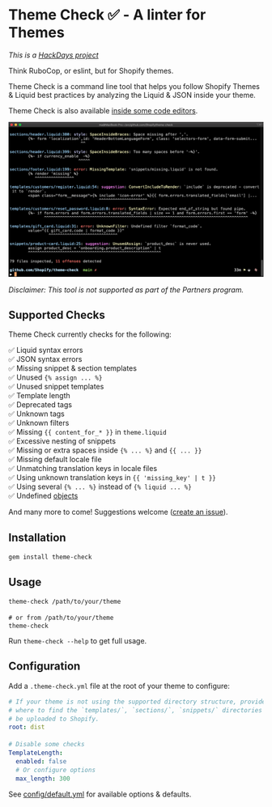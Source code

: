 # Theme Check ✅ - A linter for Themes

_This is a [HackDays project](https://hackdays.shopify.io/projects/13720)_

Think RuboCop, or eslint, but for Shopify themes.

Theme Check is a command line tool that helps you follow Shopify Themes & Liquid best practices by analyzing the Liquid & JSON inside your theme.

Theme Check is also available [inside some code editors](https://github.com/Shopify/theme-check/wiki).

![](docs/preview.png)

_Disclaimer: This tool is not supported as part of the Partners program._

## Supported Checks

Theme Check currently checks for the following:

✅ Liquid syntax errors  
✅ JSON syntax errors  
✅ Missing snippet & section templates  
✅ Unused `{% assign ... %}`  
✅ Unused snippet templates  
✅ Template length  
✅ Deprecated tags  
✅ Unknown tags  
✅ Unknown filters  
✅ Missing `{{ content_for_* }}` in `theme.liquid`  
✅ Excessive nesting of snippets  
✅ Missing or extra spaces inside `{% ... %}` and `{{ ... }}`  
✅ Missing default locale file  
✅ Unmatching translation keys in locale files  
✅ Using unknown translation keys in `{{ 'missing_key' | t }}`  
✅ Using several `{% ... %}` instead of `{% liquid ... %}`  
✅ Undefined [objects](https://shopify.dev/docs/themes/liquid/reference/objects)

And many more to come! Suggestions welcome ([create an issue](https://github.com/Shopify/theme-check/issues)).

## Installation

```
gem install theme-check
```

## Usage

```
theme-check /path/to/your/theme

# or from /path/to/your/theme
theme-check
```

Run `theme-check --help` to get full usage.

## Configuration

Add a `.theme-check.yml` file at the root of your theme to configure:

```yaml
# If your theme is not using the supported directory structure, provide the root path
# where to find the `templates/`, `sections/`, `snippets/` directories as they would
# be uploaded to Shopify.
root: dist

# Disable some checks
TemplateLength:
  enabled: false
  # Or configure options
  max_length: 300
```

See [config/default.yml](config/default.yml) for available options & defaults.

